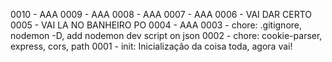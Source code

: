 <!-- VAMBORA! DESENVOLVIDO POR ALLAN SEMEZZATO, FILHO DO INFINITO-->
<!-- FAVOR DECLARAR AS ADIÇÕES FEITAS SEGUINDO O MODELO ABAIXO, -->
<!-- ID DE MUDANÇA <TAB> - <TAB> DESCRIÇÃO DA MUDANÇA    -->


0010    -   AAA
0009    -   AAA
0008    -   AAA
0007    -   AAA
0006    -   VAI DAR CERTO
0005    -   VAI LA NO BANHEIRO PO
0004    -   AAA
0003    -   chore: .gitignore, nodemon -D, add nodemon dev script on json
0002    -   chore: cookie-parser, express, cors, path
0001    -   init: Inicialização da coisa toda, agora vai!